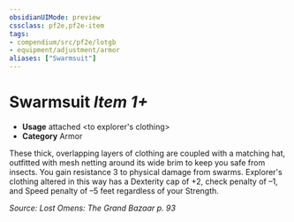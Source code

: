 ```yaml
---
obsidianUIMode: preview
cssclass: pf2e,pf2e-item
tags:
- compendium/src/pf2e/lotgb
- equipment/adjustment/armor
aliases: ["Swarmsuit"]
---
```

# Swarmsuit *Item 1+*  

- **Usage** attached <to explorer's clothing>
- **Category** Armor

These thick, overlapping layers of clothing are coupled with a matching hat, outfitted with mesh netting around its wide brim to keep you safe from insects. You gain resistance 3 to physical damage from swarms. Explorer's clothing altered in this way has a Dexterity cap of +2, check penalty of –1, and Speed penalty of –5 feet regardless of your Strength.

*Source: Lost Omens: The Grand Bazaar p. 93*